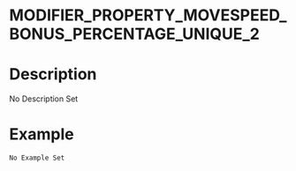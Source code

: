 # MODIFIER_PROPERTY_MOVESPEED_BONUS_PERCENTAGE_UNIQUE_2
# Description
No Description Set
# Example
```No Example Set```